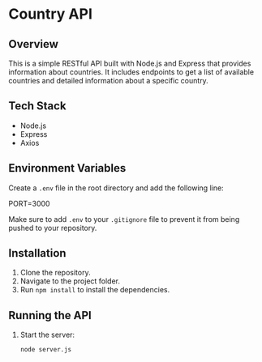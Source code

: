 # Country API

## Overview

This is a simple RESTful API built with Node.js and Express that provides information about countries. It includes endpoints to get a list of available countries and detailed information about a specific country.

## Tech Stack

- Node.js
- Express
- Axios

## Environment Variables

Create a `.env` file in the root directory and add the following line:

PORT=3000


Make sure to add `.env` to your `.gitignore` file to prevent it from being pushed to your repository.

## Installation

1. Clone the repository.
2. Navigate to the project folder.
3. Run `npm install` to install the dependencies.

## Running the API

1. Start the server:

   ```bash
   node server.js
